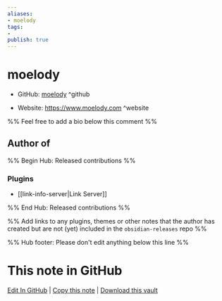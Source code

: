 ```yaml
---
aliases:
- moelody
tags:
- 
publish: true
---
```


# moelody

- GitHub: [moelody](https://github.com/moelody/) ^github
<!-- - Discord: `@` ^discord-->
- Website: <https://www.moelody.com> ^website
<!-- - [[Publish sites|Publish site]]: ^publish-->

%% Feel free to add a bio below this comment %%


## Author of

%% Begin Hub: Released contributions %%
### Plugins
- [[link-info-server|Link Server]]

%% End Hub: Released contributions %%

%% Add links to any plugins, themes or other notes that the author has created but are not (yet) included in the `obsidian-releases` repo %%

<!--
### Unlisted plugins

- 
-->

<!--
### Others

- 
-->

<!--
## Sponsor this author

- [[GitHub sponsors]]: [Sponsor @moelody on GitHub Sponsors](https://github.com/sponsors/moelody) ^github-sponsor
- [[Buy me a coffee]]: ^buy-me-a-coffee
- [[PayPal]]: ^paypal
- [[Patreon]]: ^patreon

-->

<!--
## Follow this author

- [[YouTube Channels|On YouTube]]: ^youtube
- Twitter: ^twitter
- ...
-->

%% Hub footer: Please don't edit anything below this line %%

# This note in GitHub

<span class="git-footer">[Edit In GitHub](https://github.dev/obsidian-community/obsidian-hub/blob/main/01%20-%20Community/People/moelody.md "git-hub-edit-note") | [Copy this note](https://raw.githubusercontent.com/obsidian-community/obsidian-hub/main/01%20-%20Community/People/moelody.md "git-hub-copy-note") | [Download this vault](https://github.com/obsidian-community/obsidian-hub/archive/refs/heads/main.zip "git-hub-download-vault") </span>
